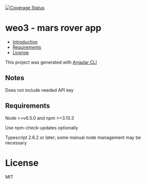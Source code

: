 [![Coverage Status](https://coveralls.io/repos/github/metavurt/mars-rovers-app/badge.svg?branch=master)](https://coveralls.io/github/metavurt/mars-rovers-app?branch=master)

# weo3 - mars rover app

- [Introduction](#introduction)
- [Requirements](#requirements)
- [License](#license)

This project was generated with [Angular CLI](https://github.com/angular/angular-cli)

## Notes
Does not include needed API key

## Requirements

Node >=v6.5.0 and npm >=3.10.3

Use npm-check-updates optionally

Typescript 2.6.2 or later; some manual node management may be necessary


# License

MIT

